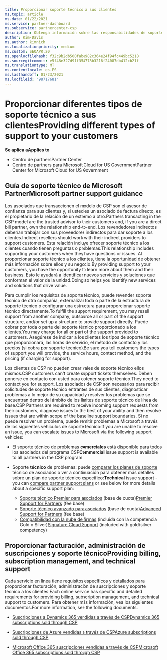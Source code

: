 ```yaml
---
title: Proporcionar soporte técnico a sus clientes
ms.topic: article
ms.date: 01/22/2021
ms.service: partner-dashboard
ms.subservice: partnercenter-csp
description: Obtenga información sobre las responsabilidades de soporte al cliente para asociados en el programa CSP. Cubre la compatibilidad con la facturación, la administración de suscripciones y los problemas técnicos.
author: Kim-Davis
ms.author: kimnich
ms.localizationpriority: medium
ms.custom: SEOAPR.20
ms.openlocfilehash: f32c9b2db500fabe982c364e24f94fc449bc5218
ms.sourcegitcommit: e5f48e327d91f358778b3216f24087db412cb21f
ms.translationtype: MT
ms.contentlocale: es-ES
ms.lasthandoff: 01/23/2021
ms.locfileid: "98717681"
---
```

# <a name="providing-different-types-of-support-to-your-customers"></a><span data-ttu-id="d5745-104">Proporcionar diferentes tipos de soporte técnico a sus clientes</span><span class="sxs-lookup"><span data-stu-id="d5745-104">Providing different types of support to your customers</span></span>

<span data-ttu-id="d5745-105">**Se aplica a**</span><span class="sxs-lookup"><span data-stu-id="d5745-105">**Applies to**</span></span>

-  <span data-ttu-id="d5745-106">Centro de partners</span><span class="sxs-lookup"><span data-stu-id="d5745-106">Partner Center</span></span>
-  <span data-ttu-id="d5745-107">Centro de partners para Microsoft Cloud for US Government</span><span class="sxs-lookup"><span data-stu-id="d5745-107">Partner Center for Microsoft Cloud for US Government</span></span>


## <a name="microsoft-partner-support-guidance"></a><span data-ttu-id="d5745-108">Guía de soporte técnico de Microsoft Partner</span><span class="sxs-lookup"><span data-stu-id="d5745-108">Microsoft partner support guidance</span></span>

<span data-ttu-id="d5745-109">Los asociados que transaccionen el modelo de CSP son el asesor de confianza para sus clientes y, si usted es un asociado de factura directo, es el propietario de la relación de un extremo a otro.</span><span class="sxs-lookup"><span data-stu-id="d5745-109">Partners transacting in the CSP model are the trusted advisor to their customers and, if you are a direct bill partner, own the relationship end-to-end.</span></span> <span data-ttu-id="d5745-110">Los revendedores indirectos deberían trabajar con sus proveedores indirectos para dar soporte a los clientes.</span><span class="sxs-lookup"><span data-stu-id="d5745-110">Indirect resellers should work with their indirect providers to support customers.</span></span> <span data-ttu-id="d5745-111">Esta relación incluye ofrecer soporte técnico a los clientes cuando tienen preguntas o problemas.</span><span class="sxs-lookup"><span data-stu-id="d5745-111">This relationship includes supporting your customers when they have questions or issues.</span></span> <span data-ttu-id="d5745-112">Al proporcionar soporte técnico a los clientes, tiene la oportunidad de obtener más información sobre ellos y su negocio.</span><span class="sxs-lookup"><span data-stu-id="d5745-112">By providing support to your customers, you have the opportunity to learn more about them and their business.</span></span> <span data-ttu-id="d5745-113">Esto le ayudará a identificar nuevos servicios y soluciones que conforman el valor de la unidad.</span><span class="sxs-lookup"><span data-stu-id="d5745-113">Doing so helps you identify new services and solutions that drive value.</span></span>

<span data-ttu-id="d5745-114">Para cumplir los requisitos de soporte técnico, puede revender soporte técnico de otra compañía, externalizar toda o parte de la estructura de soporte técnico o configurar una estructura para proporcionar soporte técnico directamente.</span><span class="sxs-lookup"><span data-stu-id="d5745-114">To fulfill the support requirement, you may resell support from another company, outsource all or part of the support structure, and/or set up a structure to provide support directly.</span></span> <span data-ttu-id="d5745-115">Puede cobrar por toda o parte del soporte técnico proporcionado a los clientes.</span><span class="sxs-lookup"><span data-stu-id="d5745-115">You may charge for all or part of the support provided to customers.</span></span> <span data-ttu-id="d5745-116">Asegúrese de indicar a los clientes los tipos de soporte técnico que proporcionará, las horas de servicio, el método de contacto y los precios (si cobra por soporte técnico).</span><span class="sxs-lookup"><span data-stu-id="d5745-116">Be sure you tell customers the types of support you will provide, the service hours, contact method, and the pricing (if charging for support).</span></span>

<span data-ttu-id="d5745-117">Los clientes de CSP no pueden crear vales de soporte técnico ellos mismos.</span><span class="sxs-lookup"><span data-stu-id="d5745-117">CSP customers can't create support tickets themselves.</span></span> <span data-ttu-id="d5745-118">Deben ponerse en contacto con usted para obtener soporte técnico.</span><span class="sxs-lookup"><span data-stu-id="d5745-118">They need to contact you for support.</span></span> <span data-ttu-id="d5745-119">Los asociados de CSP son necesarios para recibir solicitudes de soporte técnico entrantes de sus clientes, diagnosticar problemas a lo mejor de su capacidad y resolver los problemas que se encuentran dentro del ámbito de los límites de soporte técnico de línea de base.</span><span class="sxs-lookup"><span data-stu-id="d5745-119">CSP Partners are required to receive incoming support requests from their customers, diagnose issues to the best of your ability and then resolve issues that are within scope of the baseline support boundaries.</span></span> <span data-ttu-id="d5745-120">Si no puede resolver un problema, puede remitir problemas a Microsoft a través de los siguientes vehículos de soporte técnico:</span><span class="sxs-lookup"><span data-stu-id="d5745-120">If you are unable to resolve an issue, you can escalate issues to Microsoft via the following support vehicles:</span></span>

- <span data-ttu-id="d5745-121">El soporte técnico de problemas **comerciales** está disponible para todos los asociados del programa CSP</span><span class="sxs-lookup"><span data-stu-id="d5745-121">**Commercial** issue support is available to all partners in the CSP program</span></span>

- <span data-ttu-id="d5745-122">Soporte **técnico** de problemas: puede [comparar los planes de soporte](https://partner.microsoft.com/support/partnersupport) técnico de asociados o ver a continuación para obtener más detalles sobre un plan de soporte técnico específico:</span><span class="sxs-lookup"><span data-stu-id="d5745-122">**Technical** issue support - you can [compare partner support plans](https://partner.microsoft.com/support/partnersupport) or see below for more details about a specific support plan:</span></span>

  - <span data-ttu-id="d5745-123">[Soporte técnico Premier para asociados](https://partner.microsoft.com/support/microsoft-services-premier-support) (base de cuota)</span><span class="sxs-lookup"><span data-stu-id="d5745-123">[Premier Support for Partners](https://partner.microsoft.com/support/microsoft-services-premier-support) (fee base)</span></span>
  - <span data-ttu-id="d5745-124">[Soporte técnico avanzado para asociados](https://partner.microsoft.com/support/advanced-cloud-support) (base de cuota)</span><span class="sxs-lookup"><span data-stu-id="d5745-124">[Advanced Support for Partners](https://partner.microsoft.com/support/advanced-cloud-support) (fee base)</span></span>
  - <span data-ttu-id="d5745-125">[Compatibilidad con la nube de firmas](https://docs.microsoft.com/partner-center/manage-your-partner-network-benefits) (incluida con la competencia Gold o Silver)</span><span class="sxs-lookup"><span data-stu-id="d5745-125">[Signature Cloud Support](https://docs.microsoft.com/partner-center/manage-your-partner-network-benefits) (included with gold/silver competency)</span></span>

## <a name="providing-billing-subscription-management-and-technical-support"></a><span data-ttu-id="d5745-126">Proporcionar facturación, administración de suscripciones y soporte técnico</span><span class="sxs-lookup"><span data-stu-id="d5745-126">Providing billing, subscription management, and technical support</span></span> 

<span data-ttu-id="d5745-127">Cada servicio en línea tiene requisitos específicos y detallados para proporcionar facturación, administración de suscripciones y soporte técnico a los clientes.</span><span class="sxs-lookup"><span data-stu-id="d5745-127">Each online service has specific and detailed requirements for providing billing, subscription management, and technical support to customers.</span></span> <span data-ttu-id="d5745-128">Para obtener más información, vea los siguientes documentos.</span><span class="sxs-lookup"><span data-stu-id="d5745-128">For more information, see the following documents.</span></span>

- [<span data-ttu-id="d5745-129">Suscripciones a Dynamics 365 vendidas a través de CSP</span><span class="sxs-lookup"><span data-stu-id="d5745-129">Dynamics 365 subscriptions sold through CSP</span></span>](https://www.microsoftpartnercommunity.com/t5/CSP/Microsoft-Partner-Support-Guidance/m-p/5262#M30)

- [<span data-ttu-id="d5745-130">Suscripciones de Azure vendidas a través de CSP</span><span class="sxs-lookup"><span data-stu-id="d5745-130">Azure subscriptions sold through CSP</span></span>](https://www.microsoftpartnercommunity.com/t5/CSP/Microsoft-Partner-Support-Guidance/m-p/5263#M31)

- [<span data-ttu-id="d5745-131">Microsoft Office 365 suscripciones vendidas a través de CSP</span><span class="sxs-lookup"><span data-stu-id="d5745-131">Microsoft Office 365 subscriptions sold through CSP</span></span>](https://www.microsoftpartnercommunity.com/t5/CSP/Microsoft-Partner-Support-Guidance/m-p/5264#M32)



 

 



